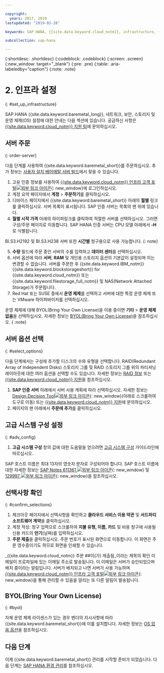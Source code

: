 ```yaml
---

copyright:
  years: 2017, 2019
lastupdated: "2019-02-28"

keywords: SAP HANA, {{site.data.keyword.cloud_notm}}, infrastructure, {{site.data.keyword.baremetal_short}}, SAP-certified infrastructure, deployment, BYOL,

subcollection: sap-hana

---
```


{:shortdesc: .shortdesc}
{:codeblock: .codeblock}
{:screen: .screen}
{:new_window: target="_blank"}
{:pre: .pre}
{:table: .aria-labeledby="caption"}
{:note: .note}

# 2. 인프라 설정
{: #set_up_infrastructure}

SAP HANA {{site.data.keyword.baremetal_long}}, 네트워크, 보안, 스토리지 및 운영 체제(OS) 설정에 대한 안내는 다음 섹션에 있습니다. 궁금하신 사항은 [{{site.data.keyword.cloud_notm}} 지원 팀](/docs/get-support?topic=get-support-getting-customer-support#getting-customer-support)에 문의하십시오.

## 서버 주문
{: order-server}

다음 단계를 사용하여 {{site.data.keyword.baremetal_short}}를 주문하십시오. 추가 정보는 [사용자 설치 베어메탈 서버 빌드](/docs/bare-metal?topic=bare-metal-ordering-baremetal-server#ordering-baremetal-server)에서 찾을 수 있습니다. 

1. 고유 인증 정보를 사용하여 [{{site.data.keyword.cloud_notm}} 인프라 고객 포털![외부 링크 아이콘](../../icons/launch-glyph.svg "외부 링크 아이콘")](https://control.softlayer.com){: new_window}에 로그인하십시오.
2. 계정 요약 페이지에서 **계정** > **주문하기**를 클릭하십시오.
3. 디바이스 페이지에서 {{site.data.keyword.baremetal_short}} 아래의 **월별** 링크를 클릭하십시오. 서버 목록이 표시됩니다. SAP 인증 서버는 목록의 맨 위에 있습니다.
4. **월별 시작 가격** 아래의 하이퍼링크를 클릭하여 적절한 서버를 선택하십시오. 그러면 구성/주문 페이지로 이동합니다. SAP HANA 인증 서버는 CPU 모델 아래에서 **-H**로 식별됩니다.  

BI.S3.H2192 및 BI.S3.H238 서버 또한 **시간별** 청구용으로 사용 가능합니다.
{: note}

5. **수량** 필드에 주문 중인 서버의 수를 입력하고 **데이터 센터**를 선택하십시오.
6. 서버 옵션에 따라 **서버**, **RAM** 및 개인용 스토리지 옵션의 기본값이 설정되며 이는 변경할 수 없습니다. 서버를 주문한 후 {{site.data.keyword.IBM_notm}} {{site.data.keyword.blockstorageshort}} for {{site.data.keyword.cloud_notm}} 또는 {{site.data.keyword.filestorage_full_notm}} 및 NAS(Network Attached Storage)가 주문됩니다.
7. Red Hat 또는 SUSE 중에서 **운영 체제**를 선택하고 서버에 대한 특정 운영 체제 또는 VMware 하이퍼바이저를 선택하십시오.

운영 체제에 대해 BYOL(Bring Your Own License)을 이용 중이면 **기타** > **운영 체제 없음**을 선택하십시오. 자세한 정보는 [BYOL(Bring Your Own License)](#byol)을 참조하십시오.
{ :note}

## 서버 옵션 선택
{: #select_options}

다음 단계에서는 구성에 추가할 디스크의 수와 유형을 선택합니다. RAID(Redundant Array of Independent Disks) 스토리지 그룹 및 RAID 스토리지 그룹 위의 파티셔닝 레이아웃에 대한 여러 옵션을 선택할 수도 있습니다. 자세한 정보는 [RAID 정보](/docs/bare-metal?topic=bare-metal-about-raid#about-raid) 또는 [{{site.data.keyword.cloud_notm}} 지원](/docs/get-support?topic=get-support-getting-customer-support#getting-customer-support)을 참조하십시오.

1. **SAP 인증 서버** 아래에서 서버 사용 계획에 따라 선택하십시오. 자세한 정보는 [Design Decision Tool![외부 링크 아이콘](../../icons/launch-glyph.svg "외부 링크 아이콘")](https://github.com/ibm-cloud-architecture/infrastructure-design-decision-tool){: new_window}(아래로 스크롤하여 도구로 이동) 또는 [{{site.data.keyword.cloud_notm}} 지원](/docs/get-support?topic=get-support-getting-customer-support#getting-customer-support)에 문의하십시오. 
2. 페이지의 맨 아래에서 **주문에 추가**를 클릭하십시오.

## 고급 시스템 구성 설정
{: #adv_config}

1. **고급 시스템 구성** 창의 값에 대한 도움말을 얻으려면 [고급 시스템 구성](/docs/bare-metal?topic=bare-metal-ordering-baremetal-server#ordering-baremetal-server) 가이드라인에 따르십시오.

SAP 호스트 이름은 최대 13자의 영숫자 문자로 구성되어야 합니다. SAP 호스트 이름에 대한 자세한 정보는 [SAP Notes 611361 ![외부 링크 아이콘](../../icons/launch-glyph.svg "외부 링크 아이콘")](https://launchpad.support.sap.com/#/611361){: new_window} 및 [129997 ![외부 링크 아이콘](../../icons/launch-glyph.svg "외부 링크 아이콘")](https://launchpad.support.sap.com/#/129997){: new_window}을 참조하십시오.

## 선택사항 확인
{: #confirm_selections}

1. 체크아웃 페이지에서 선택사항을 확인하고 **클라우드 서비스 이용 약관** 및 **서드파티 소프트웨어 계약**을 클릭하십시오.
2. 계정 작성: 청구 입력으로 스크롤하여 **지불 유형, 이름, 카드** 및 비용 청구에 사용될 신용 카드의 **만기**(날짜)를 입력하십시오.
3. **주문 제출**을 클릭하십시오. 주문 번호가 표시된 화면으로 이동합니다. 이 화면은 주문 영수증이기도 하므로 화면을 인쇄할 수 있습니다.

_{{site.data.keyword.cloud_notm}} 주문 ##이(가) 제출됨_이라는 제목의 확인 이메일이 프로파일에 있는 이메일 주소로 발송됩니다. 이 이메일은 서버가 승인되었으며 배치 중이라는 알림입니다. 서버가 배치되고 나면 서버가 사용 가능하며 [{{site.data.keyword.cloud_notm}} 인프라 고객 포털![외부 링크 아이콘](../../icons/launch-glyph.svg "외부 링크 아이콘")](https://control.softlayer.com){: new_window}을 통해 관리할 수 있음을 알리는 또 다른 알림이 발송됩니다.

## BYOL(Bring Your Own License)
{: #byol}

자체 운영 체제 라이센스가 있는 경우 벤더의 지시사항에 따라 {{site.data.keyword.baremetal_short}}에 이를 설치합니다. 자세한 정보는 [OS 없음 옵션](/docs/bare-metal?topic=bare-metal-how-to-install-an-operating-system-on-a-no-os-server-#how-to-install-an-operating-system-on-a-no-os-server-)을 참조하십시오.

## 다음 단계

이제 {{site.data.keyword.baremetal_short}} 관리를 시작할 준비가 되었습니다. 다음 단계는 [SAP HANA 환경 관리](/docs/infrastructure/sap-hana?topic=sap-hana-manage_environment#manage_environment)를 참조하십시오.
